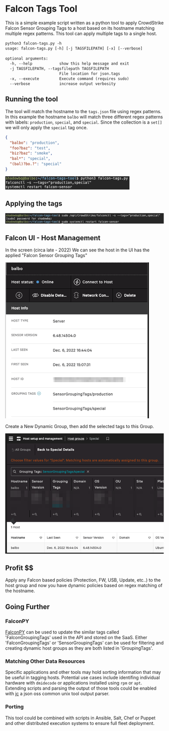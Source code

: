 # Falcon Tags Tool

This is a simple example script written as a python tool to apply CrowdStrike Falcon Sensor Grouping Tags to a host based on its hostname matching multiple regex patterns. This tool can apply multiple tags to a single host.

```
python3 falcon-tags.py -h
usage: falcon-tags.py [-h] [-j TAGSFILEPATH] [-x] [--verbose]

optional arguments:
  -h, --help            show this help message and exit
  -j TAGSFILEPATH, --tagsfilepath TAGSFILEPATH
                        File location for json.tags
  -x, --execute         Execute command (requires sudo)
  --verbose             increase output verbosity
```  

## Running the tool

The tool will match the hostname to the `tags.json` file using regex patterns. In this example the hostname `balbo` will match three different regex patterns with labels: `production`, `special`, and `special`. Since the collection is a `set[]` we will only apply the `special` tag once. 

```json
{
  "balbo": "production",
  "foo?baz": "test",
  "biz?baz": "smoke",
  "bal*": "special",
  "(bal)?bo.?": "special"
}
```

![](https://raw.githubusercontent.com/cs-shadowbq/falcon-tags-tool/gh-pages/images/run-tags.png)

## Applying the tags

![](https://raw.githubusercontent.com/cs-shadowbq/falcon-tags-tool/gh-pages/images/run-output.png)

## Falcon UI - Host Management

In the screen (circa late - 2022) We can see the host in the UI has the applied "Falcon Sensor Grouping Tags"

![](https://raw.githubusercontent.com/cs-shadowbq/falcon-tags-tool/gh-pages/images/Applied.png)

Create a New Dynamic Group, then add the selected tags to this Group.

![](https://raw.githubusercontent.com/cs-shadowbq/falcon-tags-tool/gh-pages/images/dynamic-group.png)

## Profit $$

Apply any Falcon based policies (Protection, FW, USB, Update, etc..) to the host group and now you have dynamic policies based on regex matching of the hostname.

## Going Further

### FalconPY

[FalconPY](https://www.falconpy.io/Service-Collections/Hosts.html?highlight=tags#updatedevicetags) can be used to update the similar tags called 'FalconGroupingTags' used in the API and stored on the SaaS. Either 'FalconGroupingTags' or 'SensorGroupingTags' can be used for filtering and creating dynamic host groups as they are both listed in 'GroupingTags'.

### Matching Other Data Resources

Specific applications and other tools may hold sorting information that may be useful in tagging hosts. Potential use cases include identifing individual hardware with `dmidecode` or applications installed using `rpm` or `apt`. Extending scripts and parsing the output of those tools could be enabled with [jc](https://github.com/kellyjonbrazil/jc) a json oss common unix tool output parser.

### Porting

This tool could be combined with scripts in Ansible, Salt, Chef or Puppet and other distributed execution systems to ensure full fleet deployment. 
